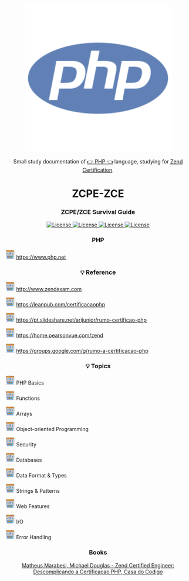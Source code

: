 <p align="center"><img src="php.svg" width=400></p>

<p align="center">Small study documentation of <a href="https://www.php.net">👉 PHP 👈</a> language, studying for <a href="https://www.zend.com/training/php-certification-exam">Zend Certification</a>.</p>

<h1 align="center">ZCPE-ZCE</h1>

<h3 align="center">
    ZCPE/ZCE Survival Guide
</h3>

<p align="center">
    <a href="https://opensource.org/licenses/MIT">
        <img alt="License" src="https://img.shields.io/badge/License-MIT-yellow.svg">
    </a>
    <a href="#">
        <img alt="License" src="https://img.shields.io/github/languages/count/MagicalStrangeQuark/ZCPE-ZCE">
    </a>
    <a href="#">
        <img alt="License" src="https://img.shields.io/github/last-commit/MagicalStrangeQuark/ZCPE-ZCE">
    </a>
    <a href="#">
        <img alt="License" src="https://img.shields.io/github/followers/MagicalStrangeQuark?style=social">
    </a>
</p>

<h3 align="center">PHP</h3>

<span><img src="php-code.svg" width=25 height=25></span> https://www.php.net

<h3 align="center">💡 Reference</h3>

<span><img src="php-code.svg" width=25 height=25></span> http://www.zendexam.com

<span><img src="php-code.svg" width=25 height=25></span> https://leanpub.com/certificacaophp

<span><img src="php-code.svg" width=25 height=25></span> https://pt.slideshare.net/arijunior/rumo-certificao-php

<span><img src="php-code.svg" width=25 height=25></span> https://home.pearsonvue.com/zend

<span><img src="php-code.svg" width=25 height=25></span> https://groups.google.com/g/rumo-a-certificacao-php

<h3 align="center">💡 Topics</h3>

<span><img src="php-code.svg" width=25 height=25></span> PHP Basics

<span><img src="php-code.svg" width=25 height=25></span> Functions

<span><img src="php-code.svg" width=25 height=25></span> Arrays

<span><img src="php-code.svg" width=25 height=25></span> Object-oriented Programming

<span><img src="php-code.svg" width=25 height=25></span> Security

<span><img src="php-code.svg" width=25 height=25></span> Databases

<span><img src="php-code.svg" width=25 height=25></span> Data Format & Types

<span><img src="php-code.svg" width=25 height=25></span> Strings & Patterns

<span><img src="php-code.svg" width=25 height=25></span> Web Features

<span><img src="php-code.svg" width=25 height=25></span> I/O

<span><img src="php-code.svg" width=25 height=25></span> Error Handling

<h3 align="center">Books</h3>

<p align="center"><a href="https://github.com/MagicalStrangeQuark/ZCPE-ZCE/blob/master/Books/Matheus%20Marabesi%2C%20Michael%20Douglas%20-%20Zend%20Certified%20Engineer:%20%20Descomplicando%20a%20Certificacao%20PHP%2C%20Casa%20do%20Codigo.pdf">Matheus Marabesi, Michael Douglas - Zend Certified Engineer:  Descomplicando a Certificacao PHP, Casa do Codigo</a></p>